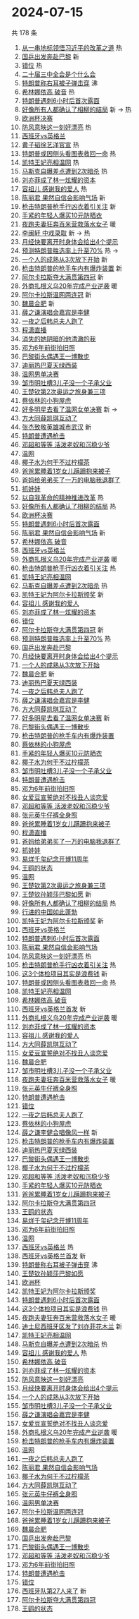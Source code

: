 # 2024-07-15

共 178 条

<!-- BEGIN -->
<!-- 最后更新时间 Mon Jul 15 2024 03:13:14 GMT+0800 (China Standard Time) -->

1. [从一串地标领悟习近平的改革之道](https://s.weibo.com//weibo?q=%23%E4%BB%8E%E4%B8%80%E4%B8%B2%E5%9C%B0%E6%A0%87%E9%A2%86%E6%82%9F%E4%B9%A0%E8%BF%91%E5%B9%B3%E7%9A%84%E6%94%B9%E9%9D%A9%E4%B9%8B%E9%81%93%23&Refer=new_time)
   热
1. [国乒出发奔赴巴黎](https://s.weibo.com//weibo?q=%E5%9B%BD%E4%B9%92%E5%87%BA%E5%8F%91%E5%A5%94%E8%B5%B4%E5%B7%B4%E9%BB%8E&t=31&band_rank=1&Refer=top)
   新
1. [错位](https://s.weibo.com//weibo?q=%E9%94%99%E4%BD%8D&t=31&band_rank=2&Refer=top)
   热
1. [二十届三中全会是个什么会](https://s.weibo.com//weibo?q=%23%E4%BA%8C%E5%8D%81%E5%B1%8A%E4%B8%89%E4%B8%AD%E5%85%A8%E4%BC%9A%E6%98%AF%E4%B8%AA%E4%BB%80%E4%B9%88%E4%BC%9A%23&t=31&band_rank=3&Refer=top)
1. [特朗普称右耳被子弹击穿](https://s.weibo.com//weibo?q=%23%E7%89%B9%E6%9C%97%E6%99%AE%E7%A7%B0%E5%8F%B3%E8%80%B3%E8%A2%AB%E5%AD%90%E5%BC%B9%E5%87%BB%E7%A9%BF%23&t=31&band_rank=4&Refer=top)
   沸
1. [希林娜依高 破音](https://s.weibo.com//weibo?q=%E5%B8%8C%E6%9E%97%E5%A8%9C%E4%BE%9D%E9%AB%98%20%E7%A0%B4%E9%9F%B3&t=31&band_rank=5&Refer=top)
   热
1. [特朗普遇刺6小时后首次露面](https://s.weibo.com//weibo?q=%23%E7%89%B9%E6%9C%97%E6%99%AE%E9%81%87%E5%88%BA6%E5%B0%8F%E6%97%B6%E5%90%8E%E9%A6%96%E6%AC%A1%E9%9C%B2%E9%9D%A2%23&t=31&band_rank=6&Refer=top)
1. [好像所有人都确认了相柳的结局](https://s.weibo.com//weibo?q=%E5%A5%BD%E5%83%8F%E6%89%80%E6%9C%89%E4%BA%BA%E9%83%BD%E7%A1%AE%E8%AE%A4%E4%BA%86%E7%9B%B8%E6%9F%B3%E7%9A%84%E7%BB%93%E5%B1%80&t=31&band_rank=7&Refer=top)
   新 -> 热
1. [欧洲杯决赛](https://s.weibo.com//weibo?q=%E6%AC%A7%E6%B4%B2%E6%9D%AF%E5%86%B3%E8%B5%9B&t=31&band_rank=8&Refer=top)
1. [防风意映这一刻好漂亮](https://s.weibo.com//weibo?q=%E9%98%B2%E9%A3%8E%E6%84%8F%E6%98%A0%E8%BF%99%E4%B8%80%E5%88%BB%E5%A5%BD%E6%BC%82%E4%BA%AE&t=31&band_rank=9&Refer=top)
   热
1. [西班牙vs英格兰](https://s.weibo.com//weibo?q=%23%E8%A5%BF%E7%8F%AD%E7%89%99vs%E8%8B%B1%E6%A0%BC%E5%85%B0%23&t=31&band_rank=10&Refer=top)
1. [黄子韬徐艺洋官宣](https://s.weibo.com//weibo?q=%23%E9%BB%84%E5%AD%90%E9%9F%AC%E5%BE%90%E8%89%BA%E6%B4%8B%E5%AE%98%E5%AE%A3%23&t=31&band_rank=11&Refer=top)
   热
1. [特朗普或因侧头看图表救回一命](https://s.weibo.com//weibo?q=%23%E7%89%B9%E6%9C%97%E6%99%AE%E6%88%96%E5%9B%A0%E4%BE%A7%E5%A4%B4%E7%9C%8B%E5%9B%BE%E8%A1%A8%E6%95%91%E5%9B%9E%E4%B8%80%E5%91%BD%23&t=31&band_rank=12&Refer=top)
   热
1. [凯特王妃亮相温网](https://s.weibo.com//weibo?q=%23%E5%87%AF%E7%89%B9%E7%8E%8B%E5%A6%83%E4%BA%AE%E7%9B%B8%E6%B8%A9%E7%BD%91%23&t=31&band_rank=13&Refer=top)
   热
1. [马斯克自曝差点遭到2次暗杀](https://s.weibo.com//weibo?q=%23%E9%A9%AC%E6%96%AF%E5%85%8B%E8%87%AA%E6%9B%9D%E5%B7%AE%E7%82%B9%E9%81%AD%E5%88%B02%E6%AC%A1%E6%9A%97%E6%9D%80%23&t=31&band_rank=14&Refer=top)
   热
1. [刘亦菲成了林一炫耀的资本](https://s.weibo.com//weibo?q=%23%E5%88%98%E4%BA%A6%E8%8F%B2%E6%88%90%E4%BA%86%E6%9E%97%E4%B8%80%E7%82%AB%E8%80%80%E7%9A%84%E8%B5%84%E6%9C%AC%23&t=31&band_rank=15&Refer=top)
1. [容祖儿 感谢我的爱人](https://s.weibo.com//weibo?q=%E5%AE%B9%E7%A5%96%E5%84%BF%20%E6%84%9F%E8%B0%A2%E6%88%91%E7%9A%84%E7%88%B1%E4%BA%BA&t=31&band_rank=16&Refer=top)
   热
1. [陈丽君 果然自信会影响气场](https://s.weibo.com//weibo?q=%E9%99%88%E4%B8%BD%E5%90%9B%20%E6%9E%9C%E7%84%B6%E8%87%AA%E4%BF%A1%E4%BC%9A%E5%BD%B1%E5%93%8D%E6%B0%94%E5%9C%BA&t=31&band_rank=17&Refer=top)
   新
1. [枪击特朗普枪手行凶衣着引关注](https://s.weibo.com//weibo?q=%23%E6%9E%AA%E5%87%BB%E7%89%B9%E6%9C%97%E6%99%AE%E6%9E%AA%E6%89%8B%E8%A1%8C%E5%87%B6%E8%A1%A3%E7%9D%80%E5%BC%95%E5%85%B3%E6%B3%A8%23&t=31&band_rank=18&Refer=top)
   新
1. [手紧的年轻人爆买10元防晒衣](https://s.weibo.com//weibo?q=%23%E6%89%8B%E7%B4%A7%E7%9A%84%E5%B9%B4%E8%BD%BB%E4%BA%BA%E7%88%86%E4%B9%B010%E5%85%83%E9%98%B2%E6%99%92%E8%A1%A3%23&t=31&band_rank=19&Refer=top)
1. [夜跑夫妻狂奔百米营救落水女子](https://s.weibo.com//weibo?q=%23%E5%A4%9C%E8%B7%91%E5%A4%AB%E5%A6%BB%E7%8B%82%E5%A5%94%E7%99%BE%E7%B1%B3%E8%90%A5%E6%95%91%E8%90%BD%E6%B0%B4%E5%A5%B3%E5%AD%90%23&t=31&band_rank=20&Refer=top)
   暖
1. [李闽轩 中戏录取](https://s.weibo.com//weibo?q=%E6%9D%8E%E9%97%BD%E8%BD%A9%20%E4%B8%AD%E6%88%8F%E5%BD%95%E5%8F%96&t=31&band_rank=21&Refer=top)
   新 -> 热
1. [月经快要离开时身体会给出4个提示](https://s.weibo.com//weibo?q=%23%E6%9C%88%E7%BB%8F%E5%BF%AB%E8%A6%81%E7%A6%BB%E5%BC%80%E6%97%B6%E8%BA%AB%E4%BD%93%E4%BC%9A%E7%BB%99%E5%87%BA4%E4%B8%AA%E6%8F%90%E7%A4%BA%23&t=31&band_rank=22&Refer=top)
1. [预测特朗普胜选率上升至70%](https://s.weibo.com//weibo?q=%23%E9%A2%84%E6%B5%8B%E7%89%B9%E6%9C%97%E6%99%AE%E8%83%9C%E9%80%89%E7%8E%87%E4%B8%8A%E5%8D%87%E8%87%B370%25%23&t=31&band_rank=23&Refer=top)
   热 ->
1. [一个人的成熟从3次放下开始](https://s.weibo.com//weibo?q=%23%E4%B8%80%E4%B8%AA%E4%BA%BA%E7%9A%84%E6%88%90%E7%86%9F%E4%BB%8E3%E6%AC%A1%E6%94%BE%E4%B8%8B%E5%BC%80%E5%A7%8B%23&t=31&band_rank=24&Refer=top)
   新
1. [枪击特朗普的枪手车内有爆炸装置](https://s.weibo.com//weibo?q=%23%E6%9E%AA%E5%87%BB%E7%89%B9%E6%9C%97%E6%99%AE%E7%9A%84%E6%9E%AA%E6%89%8B%E8%BD%A6%E5%86%85%E6%9C%89%E7%88%86%E7%82%B8%E8%A3%85%E7%BD%AE%23&t=31&band_rank=25&Refer=top)
   新
1. [阿尔卡拉斯夺大满贯第四冠](https://s.weibo.com//weibo?q=%23%E9%98%BF%E5%B0%94%E5%8D%A1%E6%8B%89%E6%96%AF%E5%A4%BA%E5%A4%A7%E6%BB%A1%E8%B4%AF%E7%AC%AC%E5%9B%9B%E5%86%A0%23&t=31&band_rank=26&Refer=top)
   新
1. [外商扎根义乌20年完成产业逆袭](https://s.weibo.com//weibo?q=%23%E5%A4%96%E5%95%86%E6%89%8E%E6%A0%B9%E4%B9%89%E4%B9%8C20%E5%B9%B4%E5%AE%8C%E6%88%90%E4%BA%A7%E4%B8%9A%E9%80%86%E8%A2%AD%23&t=31&band_rank=27&Refer=top)
   暖
1. [阿尔卡拉斯温网两连冠](https://s.weibo.com//weibo?q=%23%E9%98%BF%E5%B0%94%E5%8D%A1%E6%8B%89%E6%96%AF%E6%B8%A9%E7%BD%91%E4%B8%A4%E8%BF%9E%E5%86%A0%23&t=31&band_rank=28&Refer=top)
   新
1. [魏晨合肥](https://s.weibo.com//weibo?q=%23%E9%AD%8F%E6%99%A8%E5%90%88%E8%82%A5%23&t=31&band_rank=29&Refer=top)
   新
1. [薛之谦演唱会嘉宾是李健](https://s.weibo.com//weibo?q=%23%E8%96%9B%E4%B9%8B%E8%B0%A6%E6%BC%94%E5%94%B1%E4%BC%9A%E5%98%89%E5%AE%BE%E6%98%AF%E6%9D%8E%E5%81%A5%23&t=31&band_rank=30&Refer=top)
1. [一夜之后韩总夫人跑了](https://s.weibo.com//weibo?q=%23%E4%B8%80%E5%A4%9C%E4%B9%8B%E5%90%8E%E9%9F%A9%E6%80%BB%E5%A4%AB%E4%BA%BA%E8%B7%91%E4%BA%86%23&t=31&band_rank=31&Refer=top)
1. [程潇直播](https://s.weibo.com//weibo?q=%E7%A8%8B%E6%BD%87%E7%9B%B4%E6%92%AD&t=31&band_rank=32&Refer=top)
1. [消失的她阴暗的他清澈的我](https://s.weibo.com//weibo?q=%23%E6%B6%88%E5%A4%B1%E7%9A%84%E5%A5%B9%E9%98%B4%E6%9A%97%E7%9A%84%E4%BB%96%E6%B8%85%E6%BE%88%E7%9A%84%E6%88%91%23&t=31&band_rank=33&Refer=top)
1. [邓为6年前街拍旧照](https://s.weibo.com//weibo?q=%23%E9%82%93%E4%B8%BA6%E5%B9%B4%E5%89%8D%E8%A1%97%E6%8B%8D%E6%97%A7%E7%85%A7%23&t=31&band_rank=34&Refer=top)
1. [巴黎街头偶遇王一博散步](https://s.weibo.com//weibo?q=%23%E5%B7%B4%E9%BB%8E%E8%A1%97%E5%A4%B4%E5%81%B6%E9%81%87%E7%8E%8B%E4%B8%80%E5%8D%9A%E6%95%A3%E6%AD%A5%23&t=31&band_rank=35&Refer=top)
1. [迪丽热巴夏天绿西装](https://s.weibo.com//weibo?q=%23%E8%BF%AA%E4%B8%BD%E7%83%AD%E5%B7%B4%E5%A4%8F%E5%A4%A9%E7%BB%BF%E8%A5%BF%E8%A3%85%23&t=31&band_rank=36&Refer=top)
1. [温网男单决赛](https://s.weibo.com//weibo?q=%E6%B8%A9%E7%BD%91%E7%94%B7%E5%8D%95%E5%86%B3%E8%B5%9B&t=31&band_rank=37&Refer=top)
1. [邹市明吐槽3儿子没一个子承父业](https://s.weibo.com//weibo?q=%23%E9%82%B9%E5%B8%82%E6%98%8E%E5%90%90%E6%A7%BD3%E5%84%BF%E5%AD%90%E6%B2%A1%E4%B8%80%E4%B8%AA%E5%AD%90%E6%89%BF%E7%88%B6%E4%B8%9A%23&t=31&band_rank=38&Refer=top)
1. [王楚钦第2次奥运之旅身兼三项](https://s.weibo.com//weibo?q=%23%E7%8E%8B%E6%A5%9A%E9%92%A6%E7%AC%AC2%E6%AC%A1%E5%A5%A5%E8%BF%90%E4%B9%8B%E6%97%85%E8%BA%AB%E5%85%BC%E4%B8%89%E9%A1%B9%23&t=31&band_rank=39&Refer=top)
1. [蔡依林的小狗屋虎](https://s.weibo.com//weibo?q=%23%E8%94%A1%E4%BE%9D%E6%9E%97%E7%9A%84%E5%B0%8F%E7%8B%97%E5%B1%8B%E8%99%8E%23&t=31&band_rank=40&Refer=top)
1. [好多明星去看了温网女单决赛](https://s.weibo.com//weibo?q=%23%E5%A5%BD%E5%A4%9A%E6%98%8E%E6%98%9F%E5%8E%BB%E7%9C%8B%E4%BA%86%E6%B8%A9%E7%BD%91%E5%A5%B3%E5%8D%95%E5%86%B3%E8%B5%9B%23&t=31&band_rank=41&Refer=top)
   新 ->
1. [方大同薛凯琪互动了](https://s.weibo.com//weibo?q=%E6%96%B9%E5%A4%A7%E5%90%8C%E8%96%9B%E5%87%AF%E7%90%AA%E4%BA%92%E5%8A%A8%E4%BA%86&t=31&band_rank=42&Refer=top)
1. [张杰致敬英雄城市武汉](https://s.weibo.com//weibo?q=%23%E5%BC%A0%E6%9D%B0%E8%87%B4%E6%95%AC%E8%8B%B1%E9%9B%84%E5%9F%8E%E5%B8%82%E6%AD%A6%E6%B1%89%23&t=31&band_rank=43&Refer=top)
   新
1. [特朗普遭遇枪击](https://s.weibo.com//weibo?q=%23%E7%89%B9%E6%9C%97%E6%99%AE%E9%81%AD%E9%81%87%E6%9E%AA%E5%87%BB%23&t=31&band_rank=44&Refer=top)
1. [邓超和等等 活泼老奴和沉稳少爷](https://s.weibo.com//weibo?q=%E9%82%93%E8%B6%85%E5%92%8C%E7%AD%89%E7%AD%89%20%E6%B4%BB%E6%B3%BC%E8%80%81%E5%A5%B4%E5%92%8C%E6%B2%89%E7%A8%B3%E5%B0%91%E7%88%B7&t=31&band_rank=45&Refer=top)
1. [温网](https://s.weibo.com//weibo?q=%E6%B8%A9%E7%BD%91&t=31&band_rank=46&Refer=top)
1. [椰子水为何干不过柠檬茶](https://s.weibo.com//weibo?q=%23%E6%A4%B0%E5%AD%90%E6%B0%B4%E4%B8%BA%E4%BD%95%E5%B9%B2%E4%B8%8D%E8%BF%87%E6%9F%A0%E6%AA%AC%E8%8C%B6%23&t=31&band_rank=47&Refer=top)
1. [爸爸累睡着1岁女儿蹒跚抱来被子](https://s.weibo.com//weibo?q=%23%E7%88%B8%E7%88%B8%E7%B4%AF%E7%9D%A1%E7%9D%801%E5%B2%81%E5%A5%B3%E5%84%BF%E8%B9%92%E8%B7%9A%E6%8A%B1%E6%9D%A5%E8%A2%AB%E5%AD%90%23&t=31&band_rank=48&Refer=top)
1. [爸妈给弟弟买了一万的电脑我退群了](https://s.weibo.com//weibo?q=%23%E7%88%B8%E5%A6%88%E7%BB%99%E5%BC%9F%E5%BC%9F%E4%B9%B0%E4%BA%86%E4%B8%80%E4%B8%87%E7%9A%84%E7%94%B5%E8%84%91%E6%88%91%E9%80%80%E7%BE%A4%E4%BA%86%23&t=31&band_rank=49&Refer=top)
1. [抓娃娃](https://s.weibo.com//weibo?q=%E6%8A%93%E5%A8%83%E5%A8%83&t=31&band_rank=50&Refer=top)
1. [以自我革命的精神推进改革](https://s.weibo.com//weibo?q=%23%E4%BB%A5%E8%87%AA%E6%88%91%E9%9D%A9%E5%91%BD%E7%9A%84%E7%B2%BE%E7%A5%9E%E6%8E%A8%E8%BF%9B%E6%94%B9%E9%9D%A9%23&Refer=new_time)
   热
1. [好像所有人都确认了相柳的结局](https://s.weibo.com//weibo?q=%E5%A5%BD%E5%83%8F%E6%89%80%E6%9C%89%E4%BA%BA%E9%83%BD%E7%A1%AE%E8%AE%A4%E4%BA%86%E7%9B%B8%E6%9F%B3%E7%9A%84%E7%BB%93%E5%B1%80&t=31&band_rank=1&Refer=top)
   热
1. [欧洲杯决赛](https://s.weibo.com//weibo?q=%E6%AC%A7%E6%B4%B2%E6%9D%AF%E5%86%B3%E8%B5%9B&t=31&band_rank=2&Refer=top)
1. [特朗普遇刺6小时后首次露面](https://s.weibo.com//weibo?q=%23%E7%89%B9%E6%9C%97%E6%99%AE%E9%81%87%E5%88%BA6%E5%B0%8F%E6%97%B6%E5%90%8E%E9%A6%96%E6%AC%A1%E9%9C%B2%E9%9D%A2%23&t=31&band_rank=5&Refer=top)
1. [陈丽君 果然自信会影响气场](https://s.weibo.com//weibo?q=%E9%99%88%E4%B8%BD%E5%90%9B%20%E6%9E%9C%E7%84%B6%E8%87%AA%E4%BF%A1%E4%BC%9A%E5%BD%B1%E5%93%8D%E6%B0%94%E5%9C%BA&t=31&band_rank=6&Refer=top)
   新
1. [希林娜依高 破音](https://s.weibo.com//weibo?q=%E5%B8%8C%E6%9E%97%E5%A8%9C%E4%BE%9D%E9%AB%98%20%E7%A0%B4%E9%9F%B3&t=31&band_rank=7&Refer=top)
1. [西班牙vs英格兰](https://s.weibo.com//weibo?q=%23%E8%A5%BF%E7%8F%AD%E7%89%99vs%E8%8B%B1%E6%A0%BC%E5%85%B0%23&t=31&band_rank=8&Refer=top)
1. [外商扎根义乌20年完成产业逆袭](https://s.weibo.com//weibo?q=%23%E5%A4%96%E5%95%86%E6%89%8E%E6%A0%B9%E4%B9%89%E4%B9%8C20%E5%B9%B4%E5%AE%8C%E6%88%90%E4%BA%A7%E4%B8%9A%E9%80%86%E8%A2%AD%23&t=31&band_rank=10&Refer=top)
   暖
1. [枪击特朗普枪手行凶衣着引关注](https://s.weibo.com//weibo?q=%23%E6%9E%AA%E5%87%BB%E7%89%B9%E6%9C%97%E6%99%AE%E6%9E%AA%E6%89%8B%E8%A1%8C%E5%87%B6%E8%A1%A3%E7%9D%80%E5%BC%95%E5%85%B3%E6%B3%A8%23&t=31&band_rank=13&Refer=top)
   热
1. [凯特王妃亮相温网](https://s.weibo.com//weibo?q=%23%E5%87%AF%E7%89%B9%E7%8E%8B%E5%A6%83%E4%BA%AE%E7%9B%B8%E6%B8%A9%E7%BD%91%23&t=31&band_rank=14&Refer=top)
1. [马斯克自曝差点遭到2次暗杀](https://s.weibo.com//weibo?q=%23%E9%A9%AC%E6%96%AF%E5%85%8B%E8%87%AA%E6%9B%9D%E5%B7%AE%E7%82%B9%E9%81%AD%E5%88%B02%E6%AC%A1%E6%9A%97%E6%9D%80%23&t=31&band_rank=15&Refer=top)
   热
1. [凯特王妃为阿尔卡拉斯颁奖](https://s.weibo.com//weibo?q=%23%E5%87%AF%E7%89%B9%E7%8E%8B%E5%A6%83%E4%B8%BA%E9%98%BF%E5%B0%94%E5%8D%A1%E6%8B%89%E6%96%AF%E9%A2%81%E5%A5%96%23&t=31&band_rank=16&Refer=top)
   新
1. [容祖儿 感谢我的爱人](https://s.weibo.com//weibo?q=%E5%AE%B9%E7%A5%96%E5%84%BF%20%E6%84%9F%E8%B0%A2%E6%88%91%E7%9A%84%E7%88%B1%E4%BA%BA&t=31&band_rank=17&Refer=top)
1. [刘亦菲成了林一炫耀的资本](https://s.weibo.com//weibo?q=%23%E5%88%98%E4%BA%A6%E8%8F%B2%E6%88%90%E4%BA%86%E6%9E%97%E4%B8%80%E7%82%AB%E8%80%80%E7%9A%84%E8%B5%84%E6%9C%AC%23&t=31&band_rank=18&Refer=top)
1. [错位](https://s.weibo.com//weibo?q=%E9%94%99%E4%BD%8D&t=31&band_rank=19&Refer=top)
1. [阿尔卡拉斯夺大满贯第四冠](https://s.weibo.com//weibo?q=%23%E9%98%BF%E5%B0%94%E5%8D%A1%E6%8B%89%E6%96%AF%E5%A4%BA%E5%A4%A7%E6%BB%A1%E8%B4%AF%E7%AC%AC%E5%9B%9B%E5%86%A0%23&t=31&band_rank=20&Refer=top)
   新
1. [预测特朗普胜选率上升至70%](https://s.weibo.com//weibo?q=%23%E9%A2%84%E6%B5%8B%E7%89%B9%E6%9C%97%E6%99%AE%E8%83%9C%E9%80%89%E7%8E%87%E4%B8%8A%E5%8D%87%E8%87%B370%25%23&t=31&band_rank=22&Refer=top)
   热
1. [国乒出发奔赴巴黎](https://s.weibo.com//weibo?q=%E5%9B%BD%E4%B9%92%E5%87%BA%E5%8F%91%E5%A5%94%E8%B5%B4%E5%B7%B4%E9%BB%8E&t=31&band_rank=23&Refer=top)
1. [月经快要离开时身体会给出4个提示](https://s.weibo.com//weibo?q=%23%E6%9C%88%E7%BB%8F%E5%BF%AB%E8%A6%81%E7%A6%BB%E5%BC%80%E6%97%B6%E8%BA%AB%E4%BD%93%E4%BC%9A%E7%BB%99%E5%87%BA4%E4%B8%AA%E6%8F%90%E7%A4%BA%23&t=31&band_rank=24&Refer=top)
1. [一个人的成熟从3次放下开始](https://s.weibo.com//weibo?q=%23%E4%B8%80%E4%B8%AA%E4%BA%BA%E7%9A%84%E6%88%90%E7%86%9F%E4%BB%8E3%E6%AC%A1%E6%94%BE%E4%B8%8B%E5%BC%80%E5%A7%8B%23&t=31&band_rank=25&Refer=top)
1. [魏晨合肥](https://s.weibo.com//weibo?q=%23%E9%AD%8F%E6%99%A8%E5%90%88%E8%82%A5%23&t=31&band_rank=26&Refer=top)
   新
1. [迪丽热巴夏天绿西装](https://s.weibo.com//weibo?q=%23%E8%BF%AA%E4%B8%BD%E7%83%AD%E5%B7%B4%E5%A4%8F%E5%A4%A9%E7%BB%BF%E8%A5%BF%E8%A3%85%23&t=31&band_rank=27&Refer=top)
1. [一夜之后韩总夫人跑了](https://s.weibo.com//weibo?q=%23%E4%B8%80%E5%A4%9C%E4%B9%8B%E5%90%8E%E9%9F%A9%E6%80%BB%E5%A4%AB%E4%BA%BA%E8%B7%91%E4%BA%86%23&t=31&band_rank=28&Refer=top)
1. [薛之谦演唱会嘉宾是李健](https://s.weibo.com//weibo?q=%23%E8%96%9B%E4%B9%8B%E8%B0%A6%E6%BC%94%E5%94%B1%E4%BC%9A%E5%98%89%E5%AE%BE%E6%98%AF%E6%9D%8E%E5%81%A5%23&t=31&band_rank=29&Refer=top)
1. [方大同薛凯琪互动了](https://s.weibo.com//weibo?q=%E6%96%B9%E5%A4%A7%E5%90%8C%E8%96%9B%E5%87%AF%E7%90%AA%E4%BA%92%E5%8A%A8%E4%BA%86&t=31&band_rank=30&Refer=top)
1. [好多明星去看了温网女单决赛](https://s.weibo.com//weibo?q=%23%E5%A5%BD%E5%A4%9A%E6%98%8E%E6%98%9F%E5%8E%BB%E7%9C%8B%E4%BA%86%E6%B8%A9%E7%BD%91%E5%A5%B3%E5%8D%95%E5%86%B3%E8%B5%9B%23&t=31&band_rank=31&Refer=top)
   新
1. [巴黎街头偶遇王一博散步](https://s.weibo.com//weibo?q=%23%E5%B7%B4%E9%BB%8E%E8%A1%97%E5%A4%B4%E5%81%B6%E9%81%87%E7%8E%8B%E4%B8%80%E5%8D%9A%E6%95%A3%E6%AD%A5%23&t=31&band_rank=32&Refer=top)
1. [枪击特朗普的枪手车内有爆炸装置](https://s.weibo.com//weibo?q=%23%E6%9E%AA%E5%87%BB%E7%89%B9%E6%9C%97%E6%99%AE%E7%9A%84%E6%9E%AA%E6%89%8B%E8%BD%A6%E5%86%85%E6%9C%89%E7%88%86%E7%82%B8%E8%A3%85%E7%BD%AE%23&t=31&band_rank=33&Refer=top)
1. [蔡依林的小狗屋虎](https://s.weibo.com//weibo?q=%23%E8%94%A1%E4%BE%9D%E6%9E%97%E7%9A%84%E5%B0%8F%E7%8B%97%E5%B1%8B%E8%99%8E%23&t=31&band_rank=34&Refer=top)
1. [手紧的年轻人爆买10元防晒衣](https://s.weibo.com//weibo?q=%23%E6%89%8B%E7%B4%A7%E7%9A%84%E5%B9%B4%E8%BD%BB%E4%BA%BA%E7%88%86%E4%B9%B010%E5%85%83%E9%98%B2%E6%99%92%E8%A1%A3%23&t=31&band_rank=35&Refer=top)
1. [椰子水为何干不过柠檬茶](https://s.weibo.com//weibo?q=%23%E6%A4%B0%E5%AD%90%E6%B0%B4%E4%B8%BA%E4%BD%95%E5%B9%B2%E4%B8%8D%E8%BF%87%E6%9F%A0%E6%AA%AC%E8%8C%B6%23&t=31&band_rank=36&Refer=top)
1. [邹市明吐槽3儿子没一个子承父业](https://s.weibo.com//weibo?q=%23%E9%82%B9%E5%B8%82%E6%98%8E%E5%90%90%E6%A7%BD3%E5%84%BF%E5%AD%90%E6%B2%A1%E4%B8%80%E4%B8%AA%E5%AD%90%E6%89%BF%E7%88%B6%E4%B8%9A%23&t=31&band_rank=37&Refer=top)
1. [特朗普遭遇枪击](https://s.weibo.com//weibo?q=%23%E7%89%B9%E6%9C%97%E6%99%AE%E9%81%AD%E9%81%87%E6%9E%AA%E5%87%BB%23&t=31&band_rank=38&Refer=top)
1. [邓为6年前街拍旧照](https://s.weibo.com//weibo?q=%23%E9%82%93%E4%B8%BA6%E5%B9%B4%E5%89%8D%E8%A1%97%E6%8B%8D%E6%97%A7%E7%85%A7%23&t=31&band_rank=39&Refer=top)
1. [女爱豆宣誓绝对不找丑人谈恋爱](https://s.weibo.com//weibo?q=%23%E5%A5%B3%E7%88%B1%E8%B1%86%E5%AE%A3%E8%AA%93%E7%BB%9D%E5%AF%B9%E4%B8%8D%E6%89%BE%E4%B8%91%E4%BA%BA%E8%B0%88%E6%81%8B%E7%88%B1%23&t=31&band_rank=40&Refer=top)
1. [邓超和等等 活泼老奴和沉稳少爷](https://s.weibo.com//weibo?q=%E9%82%93%E8%B6%85%E5%92%8C%E7%AD%89%E7%AD%89%20%E6%B4%BB%E6%B3%BC%E8%80%81%E5%A5%B4%E5%92%8C%E6%B2%89%E7%A8%B3%E5%B0%91%E7%88%B7&t=31&band_rank=41&Refer=top)
1. [张元英牛仔裤全身照](https://s.weibo.com//weibo?q=%23%E5%BC%A0%E5%85%83%E8%8B%B1%E7%89%9B%E4%BB%94%E8%A3%A4%E5%85%A8%E8%BA%AB%E7%85%A7%23&t=31&band_rank=42&Refer=top)
1. [爸爸累睡着1岁女儿蹒跚抱来被子](https://s.weibo.com//weibo?q=%23%E7%88%B8%E7%88%B8%E7%B4%AF%E7%9D%A1%E7%9D%801%E5%B2%81%E5%A5%B3%E5%84%BF%E8%B9%92%E8%B7%9A%E6%8A%B1%E6%9D%A5%E8%A2%AB%E5%AD%90%23&t=31&band_rank=43&Refer=top)
1. [程潇直播](https://s.weibo.com//weibo?q=%E7%A8%8B%E6%BD%87%E7%9B%B4%E6%92%AD&t=31&band_rank=44&Refer=top)
1. [爸妈给弟弟买了一万的电脑我退群了](https://s.weibo.com//weibo?q=%23%E7%88%B8%E5%A6%88%E7%BB%99%E5%BC%9F%E5%BC%9F%E4%B9%B0%E4%BA%86%E4%B8%80%E4%B8%87%E7%9A%84%E7%94%B5%E8%84%91%E6%88%91%E9%80%80%E7%BE%A4%E4%BA%86%23&t=31&band_rank=45&Refer=top)
1. [抓娃娃](https://s.weibo.com//weibo?q=%E6%8A%93%E5%A8%83%E5%A8%83&t=31&band_rank=46&Refer=top)
1. [易烊千玺纪念开博11周年](https://s.weibo.com//weibo?q=%23%E6%98%93%E7%83%8A%E5%8D%83%E7%8E%BA%E7%BA%AA%E5%BF%B5%E5%BC%80%E5%8D%9A11%E5%91%A8%E5%B9%B4%23&t=31&band_rank=47&Refer=top)
1. [王鸥的状态](https://s.weibo.com//weibo?q=%23%E7%8E%8B%E9%B8%A5%E7%9A%84%E7%8A%B6%E6%80%81%23&t=31&band_rank=48&Refer=top)
1. [温网](https://s.weibo.com//weibo?q=%E6%B8%A9%E7%BD%91&t=31&band_rank=49&Refer=top)
1. [王楚钦第2次奥运之旅身兼三项](https://s.weibo.com//weibo?q=%23%E7%8E%8B%E6%A5%9A%E9%92%A6%E7%AC%AC2%E6%AC%A1%E5%A5%A5%E8%BF%90%E4%B9%8B%E6%97%85%E8%BA%AB%E5%85%BC%E4%B8%89%E9%A1%B9%23&t=31&band_rank=50&Refer=top)
1. [王楚钦孙颖莎巴黎如愿](https://s.weibo.com//weibo?q=%23%E7%8E%8B%E6%A5%9A%E9%92%A6%E5%AD%99%E9%A2%96%E8%8E%8E%E5%B7%B4%E9%BB%8E%E5%A6%82%E6%84%BF%23&t=31&band_rank=1&Refer=top)
   新
1. [好像所有人都确认了相柳的结局](https://s.weibo.com//weibo?q=%E5%A5%BD%E5%83%8F%E6%89%80%E6%9C%89%E4%BA%BA%E9%83%BD%E7%A1%AE%E8%AE%A4%E4%BA%86%E7%9B%B8%E6%9F%B3%E7%9A%84%E7%BB%93%E5%B1%80&t=31&band_rank=2&Refer=top)
   热
1. [行进的中国如此蓬勃](https://s.weibo.com//weibo?q=%23%E8%A1%8C%E8%BF%9B%E7%9A%84%E4%B8%AD%E5%9B%BD%E5%A6%82%E6%AD%A4%E8%93%AC%E5%8B%83%23&t=31&band_rank=3&Refer=top)
1. [凯特王妃为阿尔卡拉斯颁奖](https://s.weibo.com//weibo?q=%23%E5%87%AF%E7%89%B9%E7%8E%8B%E5%A6%83%E4%B8%BA%E9%98%BF%E5%B0%94%E5%8D%A1%E6%8B%89%E6%96%AF%E9%A2%81%E5%A5%96%23&t=31&band_rank=5&Refer=top)
   新
1. [西班牙vs英格兰](https://s.weibo.com//weibo?q=%23%E8%A5%BF%E7%8F%AD%E7%89%99vs%E8%8B%B1%E6%A0%BC%E5%85%B0%23&t=31&band_rank=6&Refer=top)
1. [特朗普遇刺6小时后首次露面](https://s.weibo.com//weibo?q=%23%E7%89%B9%E6%9C%97%E6%99%AE%E9%81%87%E5%88%BA6%E5%B0%8F%E6%97%B6%E5%90%8E%E9%A6%96%E6%AC%A1%E9%9C%B2%E9%9D%A2%23&t=31&band_rank=7&Refer=top)
1. [陈丽君 果然自信会影响气场](https://s.weibo.com//weibo?q=%E9%99%88%E4%B8%BD%E5%90%9B%20%E6%9E%9C%E7%84%B6%E8%87%AA%E4%BF%A1%E4%BC%9A%E5%BD%B1%E5%93%8D%E6%B0%94%E5%9C%BA&t=31&band_rank=9&Refer=top)
1. [防风意映这一刻好漂亮](https://s.weibo.com//weibo?q=%E9%98%B2%E9%A3%8E%E6%84%8F%E6%98%A0%E8%BF%99%E4%B8%80%E5%88%BB%E5%A5%BD%E6%BC%82%E4%BA%AE&t=31&band_rank=10&Refer=top)
   热
1. [枪击特朗普枪手行凶衣着引关注](https://s.weibo.com//weibo?q=%23%E6%9E%AA%E5%87%BB%E7%89%B9%E6%9C%97%E6%99%AE%E6%9E%AA%E6%89%8B%E8%A1%8C%E5%87%B6%E8%A1%A3%E7%9D%80%E5%BC%95%E5%85%B3%E6%B3%A8%23&t=31&band_rank=12&Refer=top)
   热
1. [这3个体检项目其实是浪费钱](https://s.weibo.com//weibo?q=%23%E8%BF%993%E4%B8%AA%E4%BD%93%E6%A3%80%E9%A1%B9%E7%9B%AE%E5%85%B6%E5%AE%9E%E6%98%AF%E6%B5%AA%E8%B4%B9%E9%92%B1%23&t=31&band_rank=13&Refer=top)
   新
1. [特朗普或因侧头看图表救回一命](https://s.weibo.com//weibo?q=%23%E7%89%B9%E6%9C%97%E6%99%AE%E6%88%96%E5%9B%A0%E4%BE%A7%E5%A4%B4%E7%9C%8B%E5%9B%BE%E8%A1%A8%E6%95%91%E5%9B%9E%E4%B8%80%E5%91%BD%23&t=31&band_rank=14&Refer=top)
   热
1. [凯特王妃亮相温网](https://s.weibo.com//weibo?q=%23%E5%87%AF%E7%89%B9%E7%8E%8B%E5%A6%83%E4%BA%AE%E7%9B%B8%E6%B8%A9%E7%BD%91%23&t=31&band_rank=16&Refer=top)
1. [希林娜依高 破音](https://s.weibo.com//weibo?q=%E5%B8%8C%E6%9E%97%E5%A8%9C%E4%BE%9D%E9%AB%98%20%E7%A0%B4%E9%9F%B3&t=31&band_rank=17&Refer=top)
1. [西班牙vs英格兰首发](https://s.weibo.com//weibo?q=%23%E8%A5%BF%E7%8F%AD%E7%89%99vs%E8%8B%B1%E6%A0%BC%E5%85%B0%E9%A6%96%E5%8F%91%23&t=31&band_rank=18&Refer=top)
   新
1. [外商扎根义乌20年完成产业逆袭](https://s.weibo.com//weibo?q=%23%E5%A4%96%E5%95%86%E6%89%8E%E6%A0%B9%E4%B9%89%E4%B9%8C20%E5%B9%B4%E5%AE%8C%E6%88%90%E4%BA%A7%E4%B8%9A%E9%80%86%E8%A2%AD%23&t=31&band_rank=19&Refer=top)
   暖
1. [刘亦菲成了林一炫耀的资本](https://s.weibo.com//weibo?q=%23%E5%88%98%E4%BA%A6%E8%8F%B2%E6%88%90%E4%BA%86%E6%9E%97%E4%B8%80%E7%82%AB%E8%80%80%E7%9A%84%E8%B5%84%E6%9C%AC%23&t=31&band_rank=20&Refer=top)
1. [容祖儿 感谢我的爱人](https://s.weibo.com//weibo?q=%E5%AE%B9%E7%A5%96%E5%84%BF%20%E6%84%9F%E8%B0%A2%E6%88%91%E7%9A%84%E7%88%B1%E4%BA%BA&t=31&band_rank=23&Refer=top)
1. [方大同薛凯琪互动了](https://s.weibo.com//weibo?q=%E6%96%B9%E5%A4%A7%E5%90%8C%E8%96%9B%E5%87%AF%E7%90%AA%E4%BA%92%E5%8A%A8%E4%BA%86&t=31&band_rank=26&Refer=top)
1. [女爱豆宣誓绝对不找丑人谈恋爱](https://s.weibo.com//weibo?q=%23%E5%A5%B3%E7%88%B1%E8%B1%86%E5%AE%A3%E8%AA%93%E7%BB%9D%E5%AF%B9%E4%B8%8D%E6%89%BE%E4%B8%91%E4%BA%BA%E8%B0%88%E6%81%8B%E7%88%B1%23&t=31&band_rank=27&Refer=top)
1. [魏晨合肥](https://s.weibo.com//weibo?q=%23%E9%AD%8F%E6%99%A8%E5%90%88%E8%82%A5%23&t=31&band_rank=28&Refer=top)
1. [邹市明吐槽3儿子没一个子承父业](https://s.weibo.com//weibo?q=%23%E9%82%B9%E5%B8%82%E6%98%8E%E5%90%90%E6%A7%BD3%E5%84%BF%E5%AD%90%E6%B2%A1%E4%B8%80%E4%B8%AA%E5%AD%90%E6%89%BF%E7%88%B6%E4%B8%9A%23&t=31&band_rank=30&Refer=top)
1. [夜跑夫妻狂奔百米营救落水女子](https://s.weibo.com//weibo?q=%23%E5%A4%9C%E8%B7%91%E5%A4%AB%E5%A6%BB%E7%8B%82%E5%A5%94%E7%99%BE%E7%B1%B3%E8%90%A5%E6%95%91%E8%90%BD%E6%B0%B4%E5%A5%B3%E5%AD%90%23&t=31&band_rank=31&Refer=top)
   暖
1. [张元英牛仔裤全身照](https://s.weibo.com//weibo?q=%23%E5%BC%A0%E5%85%83%E8%8B%B1%E7%89%9B%E4%BB%94%E8%A3%A4%E5%85%A8%E8%BA%AB%E7%85%A7%23&t=31&band_rank=32&Refer=top)
1. [特朗普遭遇枪击](https://s.weibo.com//weibo?q=%23%E7%89%B9%E6%9C%97%E6%99%AE%E9%81%AD%E9%81%87%E6%9E%AA%E5%87%BB%23&t=31&band_rank=33&Refer=top)
1. [错位](https://s.weibo.com//weibo?q=%E9%94%99%E4%BD%8D&t=31&band_rank=34&Refer=top)
1. [一夜之后韩总夫人跑了](https://s.weibo.com//weibo?q=%23%E4%B8%80%E5%A4%9C%E4%B9%8B%E5%90%8E%E9%9F%A9%E6%80%BB%E5%A4%AB%E4%BA%BA%E8%B7%91%E4%BA%86%23&t=31&band_rank=35&Refer=top)
1. [蔡依林的小狗屋虎](https://s.weibo.com//weibo?q=%23%E8%94%A1%E4%BE%9D%E6%9E%97%E7%9A%84%E5%B0%8F%E7%8B%97%E5%B1%8B%E8%99%8E%23&t=31&band_rank=36&Refer=top)
1. [薛之谦李健合唱像风一样](https://s.weibo.com//weibo?q=%23%E8%96%9B%E4%B9%8B%E8%B0%A6%E6%9D%8E%E5%81%A5%E5%90%88%E5%94%B1%E5%83%8F%E9%A3%8E%E4%B8%80%E6%A0%B7%23&t=31&band_rank=37&Refer=top)
   新
1. [枪击特朗普的枪手车内有爆炸装置](https://s.weibo.com//weibo?q=%23%E6%9E%AA%E5%87%BB%E7%89%B9%E6%9C%97%E6%99%AE%E7%9A%84%E6%9E%AA%E6%89%8B%E8%BD%A6%E5%86%85%E6%9C%89%E7%88%86%E7%82%B8%E8%A3%85%E7%BD%AE%23&t=31&band_rank=38&Refer=top)
1. [迪丽热巴夏天绿西装](https://s.weibo.com//weibo?q=%23%E8%BF%AA%E4%B8%BD%E7%83%AD%E5%B7%B4%E5%A4%8F%E5%A4%A9%E7%BB%BF%E8%A5%BF%E8%A3%85%23&t=31&band_rank=39&Refer=top)
1. [巴黎街头偶遇王一博散步](https://s.weibo.com//weibo?q=%23%E5%B7%B4%E9%BB%8E%E8%A1%97%E5%A4%B4%E5%81%B6%E9%81%87%E7%8E%8B%E4%B8%80%E5%8D%9A%E6%95%A3%E6%AD%A5%23&t=31&band_rank=40&Refer=top)
1. [椰子水为何干不过柠檬茶](https://s.weibo.com//weibo?q=%23%E6%A4%B0%E5%AD%90%E6%B0%B4%E4%B8%BA%E4%BD%95%E5%B9%B2%E4%B8%8D%E8%BF%87%E6%9F%A0%E6%AA%AC%E8%8C%B6%23&t=31&band_rank=42&Refer=top)
1. [邓超和等等 活泼老奴和沉稳少爷](https://s.weibo.com//weibo?q=%E9%82%93%E8%B6%85%E5%92%8C%E7%AD%89%E7%AD%89%20%E6%B4%BB%E6%B3%BC%E8%80%81%E5%A5%B4%E5%92%8C%E6%B2%89%E7%A8%B3%E5%B0%91%E7%88%B7&t=31&band_rank=43&Refer=top)
1. [手紧的年轻人爆买10元防晒衣](https://s.weibo.com//weibo?q=%23%E6%89%8B%E7%B4%A7%E7%9A%84%E5%B9%B4%E8%BD%BB%E4%BA%BA%E7%88%86%E4%B9%B010%E5%85%83%E9%98%B2%E6%99%92%E8%A1%A3%23&t=31&band_rank=44&Refer=top)
1. [爸爸累睡着1岁女儿蹒跚抱来被子](https://s.weibo.com//weibo?q=%23%E7%88%B8%E7%88%B8%E7%B4%AF%E7%9D%A1%E7%9D%801%E5%B2%81%E5%A5%B3%E5%84%BF%E8%B9%92%E8%B7%9A%E6%8A%B1%E6%9D%A5%E8%A2%AB%E5%AD%90%23&t=31&band_rank=45&Refer=top)
1. [阿尔卡拉斯夺大满贯第四冠](https://s.weibo.com//weibo?q=%23%E9%98%BF%E5%B0%94%E5%8D%A1%E6%8B%89%E6%96%AF%E5%A4%BA%E5%A4%A7%E6%BB%A1%E8%B4%AF%E7%AC%AC%E5%9B%9B%E5%86%A0%23&t=31&band_rank=46&Refer=top)
1. [王鸥的状态](https://s.weibo.com//weibo?q=%23%E7%8E%8B%E9%B8%A5%E7%9A%84%E7%8A%B6%E6%80%81%23&t=31&band_rank=47&Refer=top)
1. [易烊千玺纪念开博11周年](https://s.weibo.com//weibo?q=%23%E6%98%93%E7%83%8A%E5%8D%83%E7%8E%BA%E7%BA%AA%E5%BF%B5%E5%BC%80%E5%8D%9A11%E5%91%A8%E5%B9%B4%23&t=31&band_rank=48&Refer=top)
1. [邓为6年前街拍旧照](https://s.weibo.com//weibo?q=%23%E9%82%93%E4%B8%BA6%E5%B9%B4%E5%89%8D%E8%A1%97%E6%8B%8D%E6%97%A7%E7%85%A7%23&t=31&band_rank=49&Refer=top)
1. [温网](https://s.weibo.com//weibo?q=%E6%B8%A9%E7%BD%91&t=31&band_rank=50&Refer=top)
1. [西班牙vs英格兰](https://s.weibo.com//weibo?q=%23%E8%A5%BF%E7%8F%AD%E7%89%99vs%E8%8B%B1%E6%A0%BC%E5%85%B0%23&t=31&band_rank=1&Refer=top)
   热
1. [西班牙vs英格兰首发](https://s.weibo.com//weibo?q=%23%E8%A5%BF%E7%8F%AD%E7%89%99vs%E8%8B%B1%E6%A0%BC%E5%85%B0%E9%A6%96%E5%8F%91%23&t=31&band_rank=4&Refer=top)
   新
1. [特朗普称右耳被子弹击穿](https://s.weibo.com//weibo?q=%23%E7%89%B9%E6%9C%97%E6%99%AE%E7%A7%B0%E5%8F%B3%E8%80%B3%E8%A2%AB%E5%AD%90%E5%BC%B9%E5%87%BB%E7%A9%BF%23&t=31&band_rank=5&Refer=top)
   沸
1. [王楚钦孙颖莎巴黎如愿](https://s.weibo.com//weibo?q=%23%E7%8E%8B%E6%A5%9A%E9%92%A6%E5%AD%99%E9%A2%96%E8%8E%8E%E5%B7%B4%E9%BB%8E%E5%A6%82%E6%84%BF%23&t=31&band_rank=6&Refer=top)
1. [欧洲杯](https://s.weibo.com//weibo?q=%E6%AC%A7%E6%B4%B2%E6%9D%AF&t=31&band_rank=8&Refer=top)
1. [凯特王妃为阿尔卡拉斯颁奖](https://s.weibo.com//weibo?q=%23%E5%87%AF%E7%89%B9%E7%8E%8B%E5%A6%83%E4%B8%BA%E9%98%BF%E5%B0%94%E5%8D%A1%E6%8B%89%E6%96%AF%E9%A2%81%E5%A5%96%23&t=31&band_rank=9&Refer=top)
1. [特朗普遇刺6小时后首次露面](https://s.weibo.com//weibo?q=%23%E7%89%B9%E6%9C%97%E6%99%AE%E9%81%87%E5%88%BA6%E5%B0%8F%E6%97%B6%E5%90%8E%E9%A6%96%E6%AC%A1%E9%9C%B2%E9%9D%A2%23&t=31&band_rank=10&Refer=top)
1. [这3个体检项目其实是浪费钱](https://s.weibo.com//weibo?q=%23%E8%BF%993%E4%B8%AA%E4%BD%93%E6%A3%80%E9%A1%B9%E7%9B%AE%E5%85%B6%E5%AE%9E%E6%98%AF%E6%B5%AA%E8%B4%B9%E9%92%B1%23&t=31&band_rank=12&Refer=top)
   热
1. [夜跑夫妻狂奔百米营救落水女子](https://s.weibo.com//weibo?q=%23%E5%A4%9C%E8%B7%91%E5%A4%AB%E5%A6%BB%E7%8B%82%E5%A5%94%E7%99%BE%E7%B1%B3%E8%90%A5%E6%95%91%E8%90%BD%E6%B0%B4%E5%A5%B3%E5%AD%90%23&t=31&band_rank=15&Refer=top)
   暖
1. [迪士尼西班牙区发了刘亦菲花木兰](https://s.weibo.com//weibo?q=%23%E8%BF%AA%E5%A3%AB%E5%B0%BC%E8%A5%BF%E7%8F%AD%E7%89%99%E5%8C%BA%E5%8F%91%E4%BA%86%E5%88%98%E4%BA%A6%E8%8F%B2%E8%8A%B1%E6%9C%A8%E5%85%B0%23&t=31&band_rank=16&Refer=top)
   新
1. [凯特王妃亮相温网](https://s.weibo.com//weibo?q=%23%E5%87%AF%E7%89%B9%E7%8E%8B%E5%A6%83%E4%BA%AE%E7%9B%B8%E6%B8%A9%E7%BD%91%23&t=31&band_rank=17&Refer=top)
1. [马斯克自曝差点遭到2次暗杀](https://s.weibo.com//weibo?q=%23%E9%A9%AC%E6%96%AF%E5%85%8B%E8%87%AA%E6%9B%9D%E5%B7%AE%E7%82%B9%E9%81%AD%E5%88%B02%E6%AC%A1%E6%9A%97%E6%9D%80%23&t=31&band_rank=18&Refer=top)
   热
1. [容祖儿 感谢我的爱人](https://s.weibo.com//weibo?q=%E5%AE%B9%E7%A5%96%E5%84%BF%20%E6%84%9F%E8%B0%A2%E6%88%91%E7%9A%84%E7%88%B1%E4%BA%BA&t=31&band_rank=19&Refer=top)
   热
1. [希林娜依高 破音](https://s.weibo.com//weibo?q=%E5%B8%8C%E6%9E%97%E5%A8%9C%E4%BE%9D%E9%AB%98%20%E7%A0%B4%E9%9F%B3&t=31&band_rank=20&Refer=top)
1. [刘亦菲成了林一炫耀的资本](https://s.weibo.com//weibo?q=%23%E5%88%98%E4%BA%A6%E8%8F%B2%E6%88%90%E4%BA%86%E6%9E%97%E4%B8%80%E7%82%AB%E8%80%80%E7%9A%84%E8%B5%84%E6%9C%AC%23&t=31&band_rank=22&Refer=top)
1. [防风意映这一刻好漂亮](https://s.weibo.com//weibo?q=%E9%98%B2%E9%A3%8E%E6%84%8F%E6%98%A0%E8%BF%99%E4%B8%80%E5%88%BB%E5%A5%BD%E6%BC%82%E4%BA%AE&t=31&band_rank=24&Refer=top)
1. [月经快要离开时身体会给出4个提示](https://s.weibo.com//weibo?q=%23%E6%9C%88%E7%BB%8F%E5%BF%AB%E8%A6%81%E7%A6%BB%E5%BC%80%E6%97%B6%E8%BA%AB%E4%BD%93%E4%BC%9A%E7%BB%99%E5%87%BA4%E4%B8%AA%E6%8F%90%E7%A4%BA%23&t=31&band_rank=25&Refer=top)
1. [一个人的成熟从3次放下开始](https://s.weibo.com//weibo?q=%23%E4%B8%80%E4%B8%AA%E4%BA%BA%E7%9A%84%E6%88%90%E7%86%9F%E4%BB%8E3%E6%AC%A1%E6%94%BE%E4%B8%8B%E5%BC%80%E5%A7%8B%23&t=31&band_rank=26&Refer=top)
1. [邹市明吐槽3儿子没一个子承父业](https://s.weibo.com//weibo?q=%23%E9%82%B9%E5%B8%82%E6%98%8E%E5%90%90%E6%A7%BD3%E5%84%BF%E5%AD%90%E6%B2%A1%E4%B8%80%E4%B8%AA%E5%AD%90%E6%89%BF%E7%88%B6%E4%B8%9A%23&t=31&band_rank=27&Refer=top)
1. [薛之谦演唱会嘉宾是李健](https://s.weibo.com//weibo?q=%23%E8%96%9B%E4%B9%8B%E8%B0%A6%E6%BC%94%E5%94%B1%E4%BC%9A%E5%98%89%E5%AE%BE%E6%98%AF%E6%9D%8E%E5%81%A5%23&t=31&band_rank=28&Refer=top)
1. [女爱豆宣誓绝对不找丑人谈恋爱](https://s.weibo.com//weibo?q=%23%E5%A5%B3%E7%88%B1%E8%B1%86%E5%AE%A3%E8%AA%93%E7%BB%9D%E5%AF%B9%E4%B8%8D%E6%89%BE%E4%B8%91%E4%BA%BA%E8%B0%88%E6%81%8B%E7%88%B1%23&t=31&band_rank=29&Refer=top)
1. [外商扎根义乌20年完成产业逆袭](https://s.weibo.com//weibo?q=%23%E5%A4%96%E5%95%86%E6%89%8E%E6%A0%B9%E4%B9%89%E4%B9%8C20%E5%B9%B4%E5%AE%8C%E6%88%90%E4%BA%A7%E4%B8%9A%E9%80%86%E8%A2%AD%23&t=31&band_rank=30&Refer=top)
   暖
1. [枪击特朗普的枪手车内有爆炸装置](https://s.weibo.com//weibo?q=%23%E6%9E%AA%E5%87%BB%E7%89%B9%E6%9C%97%E6%99%AE%E7%9A%84%E6%9E%AA%E6%89%8B%E8%BD%A6%E5%86%85%E6%9C%89%E7%88%86%E7%82%B8%E8%A3%85%E7%BD%AE%23&t=31&band_rank=31&Refer=top)
1. [温网](https://s.weibo.com//weibo?q=%E6%B8%A9%E7%BD%91&t=31&band_rank=32&Refer=top)
1. [一夜之后韩总夫人跑了](https://s.weibo.com//weibo?q=%23%E4%B8%80%E5%A4%9C%E4%B9%8B%E5%90%8E%E9%9F%A9%E6%80%BB%E5%A4%AB%E4%BA%BA%E8%B7%91%E4%BA%86%23&t=31&band_rank=33&Refer=top)
1. [陈丽君 果然自信会影响气场](https://s.weibo.com//weibo?q=%E9%99%88%E4%B8%BD%E5%90%9B%20%E6%9E%9C%E7%84%B6%E8%87%AA%E4%BF%A1%E4%BC%9A%E5%BD%B1%E5%93%8D%E6%B0%94%E5%9C%BA&t=31&band_rank=34&Refer=top)
1. [椰子水为何干不过柠檬茶](https://s.weibo.com//weibo?q=%23%E6%A4%B0%E5%AD%90%E6%B0%B4%E4%B8%BA%E4%BD%95%E5%B9%B2%E4%B8%8D%E8%BF%87%E6%9F%A0%E6%AA%AC%E8%8C%B6%23&t=31&band_rank=35&Refer=top)
1. [方大同薛凯琪互动了](https://s.weibo.com//weibo?q=%E6%96%B9%E5%A4%A7%E5%90%8C%E8%96%9B%E5%87%AF%E7%90%AA%E4%BA%92%E5%8A%A8%E4%BA%86&t=31&band_rank=36&Refer=top)
1. [张元英牛仔裤全身照](https://s.weibo.com//weibo?q=%23%E5%BC%A0%E5%85%83%E8%8B%B1%E7%89%9B%E4%BB%94%E8%A3%A4%E5%85%A8%E8%BA%AB%E7%85%A7%23&t=31&band_rank=37&Refer=top)
1. [温网男单决赛](https://s.weibo.com//weibo?q=%E6%B8%A9%E7%BD%91%E7%94%B7%E5%8D%95%E5%86%B3%E8%B5%9B&t=31&band_rank=38&Refer=top)
1. [阿尔卡拉斯温网两连冠](https://s.weibo.com//weibo?q=%23%E9%98%BF%E5%B0%94%E5%8D%A1%E6%8B%89%E6%96%AF%E6%B8%A9%E7%BD%91%E4%B8%A4%E8%BF%9E%E5%86%A0%23&t=31&band_rank=39&Refer=top)
1. [爸爸累睡着1岁女儿蹒跚抱来被子](https://s.weibo.com//weibo?q=%23%E7%88%B8%E7%88%B8%E7%B4%AF%E7%9D%A1%E7%9D%801%E5%B2%81%E5%A5%B3%E5%84%BF%E8%B9%92%E8%B7%9A%E6%8A%B1%E6%9D%A5%E8%A2%AB%E5%AD%90%23&t=31&band_rank=40&Refer=top)
1. [魏晨合肥](https://s.weibo.com//weibo?q=%23%E9%AD%8F%E6%99%A8%E5%90%88%E8%82%A5%23&t=31&band_rank=41&Refer=top)
1. [国乒出发奔赴巴黎](https://s.weibo.com//weibo?q=%E5%9B%BD%E4%B9%92%E5%87%BA%E5%8F%91%E5%A5%94%E8%B5%B4%E5%B7%B4%E9%BB%8E&t=31&band_rank=42&Refer=top)
1. [巴黎街头偶遇王一博散步](https://s.weibo.com//weibo?q=%23%E5%B7%B4%E9%BB%8E%E8%A1%97%E5%A4%B4%E5%81%B6%E9%81%87%E7%8E%8B%E4%B8%80%E5%8D%9A%E6%95%A3%E6%AD%A5%23&t=31&band_rank=43&Refer=top)
1. [邓超和等等 活泼老奴和沉稳少爷](https://s.weibo.com//weibo?q=%E9%82%93%E8%B6%85%E5%92%8C%E7%AD%89%E7%AD%89%20%E6%B4%BB%E6%B3%BC%E8%80%81%E5%A5%B4%E5%92%8C%E6%B2%89%E7%A8%B3%E5%B0%91%E7%88%B7&t=31&band_rank=44&Refer=top)
1. [邓为6年前街拍旧照](https://s.weibo.com//weibo?q=%23%E9%82%93%E4%B8%BA6%E5%B9%B4%E5%89%8D%E8%A1%97%E6%8B%8D%E6%97%A7%E7%85%A7%23&t=31&band_rank=45&Refer=top)
1. [特朗普遭遇枪击](https://s.weibo.com//weibo?q=%23%E7%89%B9%E6%9C%97%E6%99%AE%E9%81%AD%E9%81%87%E6%9E%AA%E5%87%BB%23&t=31&band_rank=46&Refer=top)
1. [错位](https://s.weibo.com//weibo?q=%E9%94%99%E4%BD%8D&t=31&band_rank=47&Refer=top)
1. [西班牙队第27人来了](https://s.weibo.com//weibo?q=%23%E8%A5%BF%E7%8F%AD%E7%89%99%E9%98%9F%E7%AC%AC27%E4%BA%BA%E6%9D%A5%E4%BA%86%23&t=31&band_rank=48&Refer=top)
   新
1. [阿尔卡拉斯夺大满贯第四冠](https://s.weibo.com//weibo?q=%23%E9%98%BF%E5%B0%94%E5%8D%A1%E6%8B%89%E6%96%AF%E5%A4%BA%E5%A4%A7%E6%BB%A1%E8%B4%AF%E7%AC%AC%E5%9B%9B%E5%86%A0%23&t=31&band_rank=49&Refer=top)
1. [王鸥的状态](https://s.weibo.com//weibo?q=%23%E7%8E%8B%E9%B8%A5%E7%9A%84%E7%8A%B6%E6%80%81%23&t=31&band_rank=50&Refer=top)

<!-- END -->
